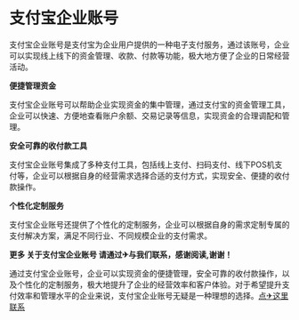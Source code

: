 # 支付宝企业账号

支付宝企业账号是支付宝为企业用户提供的一种电子支付服务，通过该账号，企业可以实现线上线下的资金管理、收款、付款等功能，极大地方便了企业的日常经营活动。

**便捷管理资金**

支付宝企业账号可以帮助企业实现资金的集中管理，通过支付宝的资金管理工具，企业可以快速、方便地查看账户余额、交易记录等信息，实现资金的合理调配和管理。

**安全可靠的收付款工具**

支付宝企业账号集成了多种支付工具，包括线上支付、扫码支付、线下POS机支付等，企业可以根据自身的经营需求选择合适的支付方式，实现安全、便捷的收付款操作。

**个性化定制服务**

支付宝企业账号还提供了个性化的定制服务，企业可以根据自身的需求定制专属的支付解决方案，满足不同行业、不同规模企业的支付需求。

**更多 关于支付宝企业账号 请通过✈与我们联系，感谢阅读,谢谢！**

通过支付宝企业账号，企业可以实现资金的便捷管理，安全可靠的收付款操作，以及个性化的定制服务，极大地提升了企业的经营效率和客户体验。对于希望提升支付效率和管理水平的企业来说，支付宝企业账号无疑是一种理想的选择。[点✈这里联系](https://tg.k02.cc)